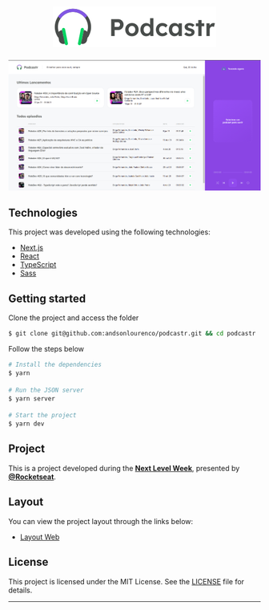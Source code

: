 <h1 align="center">
    <img alt="Podcastr" title="Podcastr" src=".github/logo.svg" />
</h1>

<div align="center">
    <img alt="Podcastr" title="Podcastr" src=".github/preview.png" />
</div>

## Technologies

This project was developed using the following technologies:

- [Next.js](https://nextjs.org/)
- [React](https://reactjs.org)
- [TypeScript](https://www.typescriptlang.org/)
- [Sass](https://sass-lang.com/)

## Getting started

Clone the project and access the folder

```bash
$ git clone git@github.com:andsonlourenco/podcastr.git && cd podcastr
```

Follow the steps below
```bash
# Install the dependencies
$ yarn

# Run the JSON server
$ yarn server

# Start the project
$ yarn dev
```

## Project

This is a project developed during the **[Next Level Week](https://nextlevelweek.com/)**, presented by **[@Rocketseat](https://github.com/Rocketseat)**.

## Layout

You can view the project layout through the links below:

- [Layout Web](https://www.figma.com/file/UwFEntsHpHYJlHNQAQr4gA/Podcastr?node-id=160%3A2761) 


## License

This project is licensed under the MIT License. See the [LICENSE](LICENSE.md) file for details.


---

